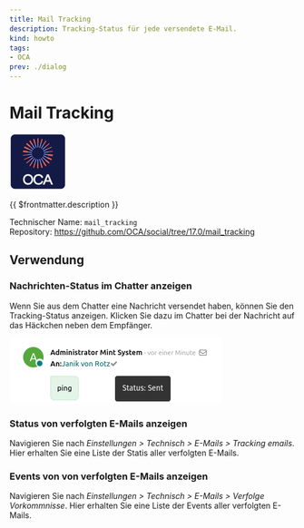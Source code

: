 ```yaml
---
title: Mail Tracking
description: Tracking-Status für jede versendete E-Mail.
kind: howto
tags:
- OCA
prev: ./dialog
---
```

# Mail Tracking
![icon_oca_app](attachments/icon_oca_app.png)

{{ $frontmatter.description }}

Technischer Name: `mail_tracking`\
Repository: <https://github.com/OCA/social/tree/17.0/mail_tracking>

## Verwendung

### Nachrichten-Status im Chatter anzeigen

Wenn Sie aus dem Chatter eine Nachricht versendet haben, können Sie den Tracking-Status anzeigen. Klicken Sie dazu im Chatter bei der Nachricht auf das Häckchen neben dem Empfänger.

![](attachments/Mail%20Tracking%20Status.png)

### Status von verfolgten E-Mails anzeigen

Navigieren Sie nach *Einstellungen > Technisch > E-Mails > Tracking emails*. Hier erhalten Sie eine Liste der Statis aller verfolgten E-Mails.

### Events von von verfolgten E-Mails anzeigen

Navigieren Sie nach *Einstellungen > Technisch > E-Mails > Verfolge Vorkommnisse*. Hier erhalten Sie eine Liste der Events aller verfolgten E-Mails.
